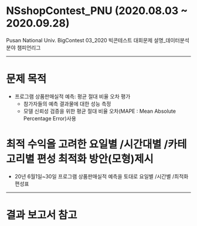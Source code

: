 # NSshopContest_PNU (2020.08.03 ~ 2020.09.28)
Pusan National Univ. BigContest
03_2020 빅콘테스트 대회문제 설명_데이터분석분야 챔피언리그

-------------------------------------------------------

# 문제 목적
- 프로그램 상품판매실적 예측: 평균 절대 비율 오차 평가
  - 참가자들의 예측 결과물에 대한 성능 측정
  - 모델 신뢰성 검증을 위한 평균 절대 비율 오차(MAPE : Mean Absolute Percentage Error)사용
  
# 최적 수익을 고려한 요일별 /시간대별 /카테고리별 편성 최적화 방안(모형)제시
- 20년 6월1일~30일 프로그램 상품판매실적 예측을 토대로 요일별 /시간별 /최적화 편성표 

-------------------------------------------------------
# 결과 보고서 참고
